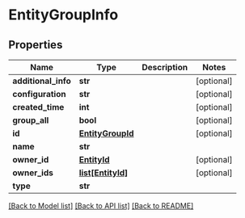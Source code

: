 # EntityGroupInfo

## Properties
Name | Type | Description | Notes
------------ | ------------- | ------------- | -------------
**additional_info** | **str** |  | [optional] 
**configuration** | **str** |  | [optional] 
**created_time** | **int** |  | [optional] 
**group_all** | **bool** |  | [optional] 
**id** | [**EntityGroupId**](EntityGroupId.md) |  | [optional] 
**name** | **str** |  | 
**owner_id** | [**EntityId**](EntityId.md) |  | [optional] 
**owner_ids** | [**list[EntityId]**](EntityId.md) |  | [optional] 
**type** | **str** |  | 

[[Back to Model list]](../README.md#documentation-for-models) [[Back to API list]](../README.md#documentation-for-api-endpoints) [[Back to README]](../README.md)


